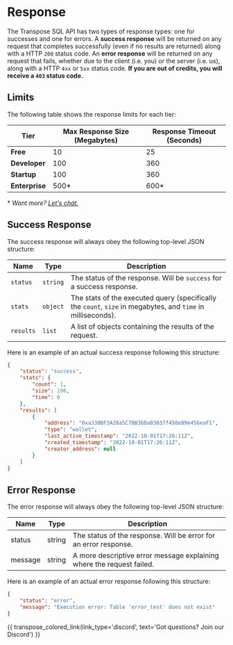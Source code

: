 # Response

The Transpose SQL API has two types of response types: one for successes and one for errors. A **success response** will be returned on any request that completes successfully (even if no results are returned) along with a HTTP `200` status code. An **error response** will be returned on any request that fails, whether due to the client (i.e. you) or the server (i.e. us), along with a HTTP `4xx` or `5xx` status code. **If you are out of credits, you will receive a `403` status code.**


## Limits

The following table shows the response limits for each tier:

| Tier      | Max Response Size (Megabytes)      | Response Timeout (Seconds)                                                                 |
| --------- | --------- | --------------------------------------------------------------------------- |
| **Free**  | 10  | 25      |
| **Developer**   | 100 | 360 |
| **Startup** | 100    | 360                   |
| **Enterprise** | 500*    | 600*                   |

\* *Want more? [Let's chat.](mailto:team@transpose.io)*

## Success Response

The success response will always obey the following top-level JSON structure:

| Name      | Type      | Description                                                                 |
| --------- | --------- | --------------------------------------------------------------------------- |
| `status`  | `string`  | The status of the response. Will be `success` for a success response.      |
| `stats`   | `object` | The stats of the executed query (specifically the `count`, `size` in megabytes, and `time` in milliseconds). |
| `results` | `list`    | A list of objects containing the results of the request.                   |


Here is an example of an actual success response following this structure:
```JSON
{
    "status": "success",
    "stats": {
        "count": 1,
        "size": 196,
        "time": 0
    },
    "results": [
        {
            "address": "0xa330BF3A28a5C7BB36Da83837f450e89e456eaF1",
            "type": "wallet",
            "last_active_timestamp": "2022-10-01T17:26:11Z",
            "created_timestamp": "2022-10-01T17:26:11Z",
            "creator_address": null
        }
    ]
}
```

## Error Response

The error response will always obey the following top-level JSON structure:


| Name |	Type |	Description | 
|---- | ------- | -------------------------- | 
| status	| string	| The status of the response. Will be error for an error response. | 
| message	| string	| A more descriptive error message explaining where the request failed. |

Here is an example of an actual error response following this structure:

```JSON
{
    "status": "error",
    "message": "Execution error: Table 'error_test' does not exist"
}
```


{{ transpose_colored_link(link_type='discord', text='Got questions?  Join our Discord') }}
